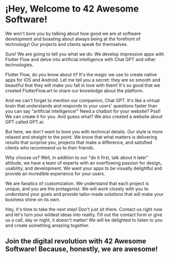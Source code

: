 # ¡Hey, Welcome to 42 Awesome Software!
We won't bore you by talking about how good we are at software development and boasting about always being at the forefront of technology! Our projects and clients speak for themselves.

Sure! We are going to tell you what we do: We develop impressive apps with Flutter Flow and delve into artificial intelligence with Chat GPT and other technologies.

Flutter Flow, do you know about it? It's the magic we use to create native apps for iOS and Android. Let me tell you a secret: they are so smooth and beautiful that they will make you fall in love with them! It's so good that we created FlutterFlow.art to share our knowledge about the platform.

And we can't forget to mention our companion, Chat GPT. It's like a virtual brain that understands and responds to your users' questions faster than you can say "artificial intelligence!" Need a chatbot for your website? Psst! We can create it for you. And guess what? We also created a website about GPT called GPT.ar.

But here, we don't want to bore you with technical details. Our style is more relaxed and straight to the point. We know that what matters is delivering results that surprise you, projects that make a difference, and satisfied clients who recommend us to their friends.

Why choose us? Well, in addition to our "do it first, talk about it later" attitude, we have a team of experts with an overflowing passion for design, usability, and development. We want your apps to be visually delightful and provide an incredible experience for your users.

We are fanatics of customization. We understand that each project is unique, and you are the protagonist. We will work closely with you to understand your goals and provide tailor-made solutions that will make your business shine on its own.

Hey, it's time to take the next step! Don't just sit there. Contact us right now and let's turn your wildest ideas into reality. Fill out the contact form or give us a call, day or night, it doesn't matter! We will be delighted to listen to you and create something amazing together.

## Join the digital revolution with 42 Awesome Software! Because, honestly, we are awesome!
